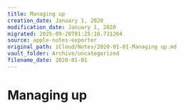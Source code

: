 ```yaml
---
title: Managing up
creation_date: January 1, 2020
modification_date: January 1, 2020
migrated: 2025-09-20T01:25:18.731264
source: apple-notes-exporter
original_path: iCloud/Notes/2020-01-01-Managing up.md
vault_folder: Archive/uncategorized
filename_date: 2020-01-01
---
```



# Managing up
# 

# 

